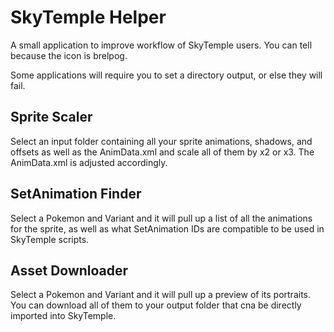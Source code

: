 # SkyTemple Helper
A small application to improve workflow of SkyTemple users. You can tell because the icon is brelpog.

Some applications will require you to set a directory output, or else they will fail.

## Sprite Scaler

Select an input folder containing all your sprite animations, shadows, and offsets as well as the AnimData.xml and scale all of them by x2 or x3. The AnimData.xml is adjusted accordingly.

## SetAnimation Finder

Select a Pokemon and Variant and it will pull up a list of all the animations for the sprite, as well as what SetAnimation IDs are compatible to be used in SkyTemple scripts.

## Asset Downloader

Select a Pokemon and Variant and it will pull up a preview of its portraits. You can download all of them to your output folder that cna be directly imported into SkyTemple.
